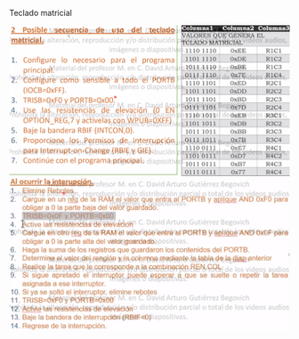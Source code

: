 Teclado matricial

![a2487fbe8de1deb4891a6aca3f7870fa.png](../../../../img/2eb034419db14b5e831d992ded2cbc1d.png)
![f6193659efe6865b3a1b9dbfebe56bbc.png](../../../../img/ec95817ac87b4bccb2b9024ad16396be.png)